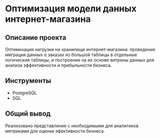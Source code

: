 # Оптимизация модели данных интернет-магазина
## Описание проекта
Оптимизация нагрузки на хранилище интернет-магазина: проведение миграции данных о заказах из большой таблицы в отдельные логические таблицы, и построение на их основе витрины данных для анализа эффективности и прибыльности бизнеса.
## Инструменты
- PostgreSQL 
- SQL
## Общий вывод
Реализовано представление с необходимыми для аналитиков метриками для оценки эфективности бизнеса.
